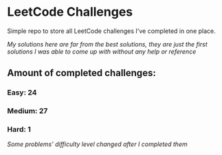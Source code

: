 
# LeetCode Challenges

Simple repo to store all LeetCode challenges I've completed in one place.

<i>My solutions here are far from the best solutions, they are just the first solutions I was able to come up with without any help or reference</i>

## Amount of completed challenges:

### Easy: 24

### Medium: 27

### Hard: 1

<i>Some problems' difficulty level changed after I completed them</i>
